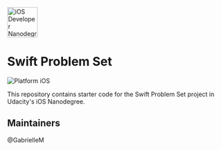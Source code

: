 <img src="https://s3-us-west-1.amazonaws.com/udacity-content/degrees/catalog-images/nd003.png" alt="iOS Developer Nanodegree logo" height="70" >

# Swift Problem Set

![Platform iOS](https://img.shields.io/badge/nanodegree-iOS-blue.svg)

This repository contains starter code for the Swift Problem Set project in Udacity's iOS Nanodegree.

## Maintainers

@GabrielleM
